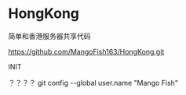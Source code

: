 # HongKong
简单和香港服务器共享代码

https://github.com/MangoFish163/HongKong.git

INIT

？？？？
git config --global user.name "Mango Fish"